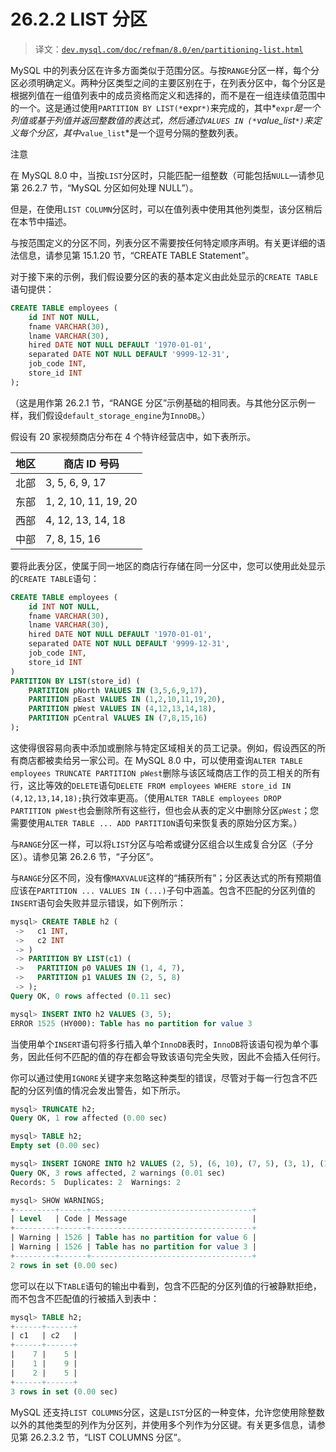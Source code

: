 # 26.2.2 LIST 分区

> 译文：[`dev.mysql.com/doc/refman/8.0/en/partitioning-list.html`](https://dev.mysql.com/doc/refman/8.0/en/partitioning-list.html)

MySQL 中的列表分区在许多方面类似于范围分区。与按`RANGE`分区一样，每个分区必须明确定义。两种分区类型之间的主要区别在于，在列表分区中，每个分区是根据列值在一组值列表中的成员资格而定义和选择的，而不是在一组连续值范围中的一个。这是通过使用`PARTITION BY LIST(*`expr`*)`来完成的，其中*`expr`*是一个列值或基于列值并返回整数值的表达式，然后通过`VALUES IN (*`value_list`*)`来定义每个分区，其中*`value_list`*是一个逗号分隔的整数列表。

注意

在 MySQL 8.0 中，当按`LIST`分区时，只能匹配一组整数（可能包括`NULL`—请参见第 26.2.7 节，“MySQL 分区如何处理 NULL”）。

但是，在使用`LIST COLUMN`分区时，可以在值列表中使用其他列类型，该分区稍后在本节中描述。

与按范围定义的分区不同，列表分区不需要按任何特定顺序声明。有关更详细的语法信息，请参见第 15.1.20 节，“CREATE TABLE Statement”。

对于接下来的示例，我们假设要分区的表的基本定义由此处显示的`CREATE TABLE`语句提供：

```sql
CREATE TABLE employees (
    id INT NOT NULL,
    fname VARCHAR(30),
    lname VARCHAR(30),
    hired DATE NOT NULL DEFAULT '1970-01-01',
    separated DATE NOT NULL DEFAULT '9999-12-31',
    job_code INT,
    store_id INT
);
```

（这是用作第 26.2.1 节，“RANGE 分区”示例基础的相同表。与其他分区示例一样，我们假设`default_storage_engine`为`InnoDB`。）

假设有 20 家视频商店分布在 4 个特许经营店中，如下表所示。

| 地区 | 商店 ID 号码 |
| --- | --- |
| 北部 | 3, 5, 6, 9, 17 |
| 东部 | 1, 2, 10, 11, 19, 20 |
| 西部 | 4, 12, 13, 14, 18 |
| 中部 | 7, 8, 15, 16 |

要将此表分区，使属于同一地区的商店行存储在同一分区中，您可以使用此处显示的`CREATE TABLE`语句：

```sql
CREATE TABLE employees (
    id INT NOT NULL,
    fname VARCHAR(30),
    lname VARCHAR(30),
    hired DATE NOT NULL DEFAULT '1970-01-01',
    separated DATE NOT NULL DEFAULT '9999-12-31',
    job_code INT,
    store_id INT
)
PARTITION BY LIST(store_id) (
    PARTITION pNorth VALUES IN (3,5,6,9,17),
    PARTITION pEast VALUES IN (1,2,10,11,19,20),
    PARTITION pWest VALUES IN (4,12,13,14,18),
    PARTITION pCentral VALUES IN (7,8,15,16)
);
```

这使得很容易向表中添加或删除与特定区域相关的员工记录。例如，假设西区的所有商店都被卖给另一家公司。在 MySQL 8.0 中，可以使用查询`ALTER TABLE employees TRUNCATE PARTITION pWest`删除与该区域商店工作的员工相关的所有行，这比等效的`DELETE`语句`DELETE FROM employees WHERE store_id IN (4,12,13,14,18);`执行效率更高。（使用`ALTER TABLE employees DROP PARTITION pWest`也会删除所有这些行，但也会从表的定义中删除分区`pWest`；您需要使用`ALTER TABLE ... ADD PARTITION`语句来恢复表的原始分区方案。）

与`RANGE`分区一样，可以将`LIST`分区与哈希或键分区组合以生成复合分区（子分区）。请参见第 26.2.6 节，“子分区”。

与`RANGE`分区不同，没有像`MAXVALUE`这样的“捕获所有”；分区表达式的所有预期值应该在`PARTITION ... VALUES IN (...)`子句中涵盖。包含不匹配的分区列值的`INSERT`语句会失败并显示错误，如下例所示：

```sql
mysql> CREATE TABLE h2 (
 ->   c1 INT,
 ->   c2 INT
 -> )
 -> PARTITION BY LIST(c1) (
 ->   PARTITION p0 VALUES IN (1, 4, 7),
 ->   PARTITION p1 VALUES IN (2, 5, 8)
 -> );
Query OK, 0 rows affected (0.11 sec)

mysql> INSERT INTO h2 VALUES (3, 5);
ERROR 1525 (HY000): Table has no partition for value 3
```

当使用单个`INSERT`语句将多行插入单个`InnoDB`表时，`InnoDB`将该语句视为单个事务，因此任何不匹配的值的存在都会导致该语句完全失败，因此不会插入任何行。

你可以通过使用`IGNORE`关键字来忽略这种类型的错误，尽管对于每一行包含不匹配的分区列值的情况会发出警告，如下所示。

```sql
mysql> TRUNCATE h2;
Query OK, 1 row affected (0.00 sec)

mysql> TABLE h2;
Empty set (0.00 sec)

mysql> INSERT IGNORE INTO h2 VALUES (2, 5), (6, 10), (7, 5), (3, 1), (1, 9);
Query OK, 3 rows affected, 2 warnings (0.01 sec)
Records: 5  Duplicates: 2  Warnings: 2

mysql> SHOW WARNINGS;
+---------+------+------------------------------------+
| Level   | Code | Message                            |
+---------+------+------------------------------------+
| Warning | 1526 | Table has no partition for value 6 |
| Warning | 1526 | Table has no partition for value 3 |
+---------+------+------------------------------------+
2 rows in set (0.00 sec)
```

您可以在以下`TABLE`语句的输出中看到，包含不匹配的分区列值的行被静默拒绝，而不包含不匹配值的行被插入到表中：

```sql
mysql> TABLE h2;
+------+------+
| c1   | c2   |
+------+------+
|    7 |    5 |
|    1 |    9 |
|    2 |    5 |
+------+------+
3 rows in set (0.00 sec)
```

MySQL 还支持`LIST COLUMNS`分区，这是`LIST`分区的一种变体，允许您使用除整数以外的其他类型的列作为分区列，并使用多个列作为分区键。有关更多信息，请参见第 26.2.3.2 节，“LIST COLUMNS 分区”。
